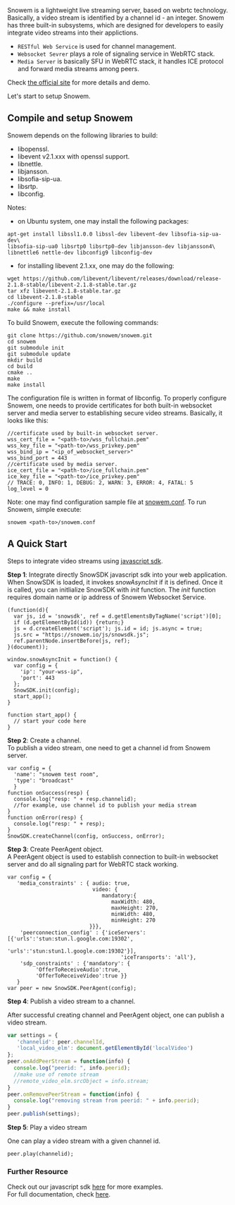 Snowem is a lightweight live streaming server, based on webrtc technology. Basically, a video stream is identified by a channel id - an integer. Snowem has three built-in subsystems, which are designed for developers to easily integrate video streams into their applictions. 

 * `RESTful Web Service` is used for channel management.
 * `Websocket Sevrer` plays a role of signaling service in WebRTC stack.
 * `Media Server` is basically SFU in WebRTC stack, it handles ICE protocol and forward media streams among peers.

Check [the official site](https://snowem.io/) for more details and demo.

Let's start to setup Snowem.

## Compile and setup Snowem

Snowem depends on the following libraries to build:  

 * libopenssl.  
 * libevent v2.1.xxx with openssl support.  
 * libnettle.  
 * libjansson.  
 * libsofia-sip-ua.  
 * libsrtp.  
 * libconfig.

Notes: 

 * on Ubuntu system, one may install the following packages:

```
apt-get install libssl1.0.0 libssl-dev libevent-dev libsofia-sip-ua-dev\
libsofia-sip-ua0 libsrtp0 libsrtp0-dev libjansson-dev libjansson4\
libnettle6 nettle-dev libconfig9 libconfig-dev
```
 
 * for installing libevent 2.1.xx, one may do the following:  
 
```
wget https://github.com/libevent/libevent/releases/download/release-2.1.8-stable/libevent-2.1.8-stable.tar.gz
tar xfz libevent-2.1.8-stable.tar.gz 
cd libevent-2.1.8-stable
./configure --prefix=/usr/local
make && make install
```

To build Snowem, execute the following commands: 

```
git clone https://github.com/snowem/snowem.git
cd snowem
git submodule init
git submodule update
mkdir build
cd build
cmake ..
make
make install
```

The configuration file is written in format of libconfig. To properly configure Snowem, one needs to provide certificates for both built-in websocket server and media server to establishing secure video streams. Basically, it looks like this:

```
//certificate used by built-in websocket server.
wss_cert_file = "<path-to>/wss_fullchain.pem"
wss_key_file = "<path-to>/wss_privkey.pem"
wss_bind_ip = "<ip_of_websocket_server>"
wss_bind_port = 443
//certificate used by media server.
ice_cert_file = "<path-to>/ice_fullchain.pem"
ice_key_file = "<path-to>/ice_privkey.pem"
// TRACE: 0, INFO: 1, DEBUG: 2, WARN: 3, ERROR: 4, FATAL: 5
log_level = 0
```

Note: one may find configuration sample file at [snowem.conf](https://github.com/snowem/snowem/blob/master/conf/snowem.conf). To run Snowem, simple execute:

```
snowem <path-to>/snowem.conf
```

## A Quick Start

Steps to integrate video streams using [javascript sdk](https://github.com/snowem/sdkjs).

**Step 1**: Integrate directly SnowSDK javascript sdk into your web application.    
When SnowSDK is loaded, it invokes _snowAsyncInit_ if it is defined. Once it is called, you can initlialize SnowSDK with _init_ function. The _init_ function requires domain name or ip address of Snowem Websocket Service.

```
(function(d){
  var js, id = 'snowsdk', ref = d.getElementsByTagName('script')[0];
  if (d.getElementById(id)) {return;}
  js = d.createElement('script'); js.id = id; js.async = true;
  js.src = "https://snowem.io/js/snowsdk.js";
  ref.parentNode.insertBefore(js, ref);
}(document));

window.snowAsyncInit = function() {
  var config = { 
    'ip': "your-wss-ip",
    'port': 443
  };  
  SnowSDK.init(config);
  start_app();
}

function start_app() {
  // start your code here
}
```

**Step 2**: Create a channel.  
To publish a video stream, one need to get a channel id from Snowem server. 

```
var config = { 
  'name': "snowem test room",
  'type': "broadcast"
  }   
function onSuccess(resp) {
  console.log("resp: " + resp.channelid);
  //for example, use channel id to publish your media stream
}
function onError(resp) {
  console.log("resp: " + resp);
}
SnowSDK.createChannel(config, onSuccess, onError);
```

**Step 3**: Create PeerAgent object.   
A PeerAgent object is used to establish connection to built-in websocket server and do all signaling part for WebRTC stack working.  

```
var config = { 
   'media_constraints' : { audio: true, 
                           video: {
                              mandatory:{
                                 maxWidth: 480,
                                 maxHeight: 270,
                                 minWidth: 480,
                                 minHeight: 270 
                          }}},
    'peerconnection_config' : {'iceServers':[{'urls':'stun:stun.l.google.com:19302',
                                                   'urls':'stun:stun1.l.google.com:19302'}],
                                    'iceTransports': 'all'},
    'sdp_constraints' : {'mandatory': {
         'OfferToReceiveAudio':true,
         'OfferToReceiveVideo':true }}
   }   
var peer = new SnowSDK.PeerAgent(config);
```

**Step 4**: Publish a video stream to a channel.   

After successful creating channel and PeerAgent object, one can publish a video stream.

``` javascript
var settings = { 
   'channelid': peer.channelId, 
   'local_video_elm': document.getElementById('localVideo')
};  
peer.onAddPeerStream = function(info) {
  console.log("peerid: ", info.peerid);
  //make use of remote stream
  //remote_video_elm.srcObject = info.stream;
}
peer.onRemovePeerStream = function(info) {
  console.log("removing stream from peerid: " + info.peerid);
}
peer.publish(settings);
```

**Step 5**: Play a video stream  

One can play a video stream with a given channel id.

```
peer.play(channelid);
```

### Further Resource

Check out our javascript sdk [here](https://github.com/snowem/sdkjs) for more examples.   
For full documentation, check [here](https://docs.snowem.io/).  

